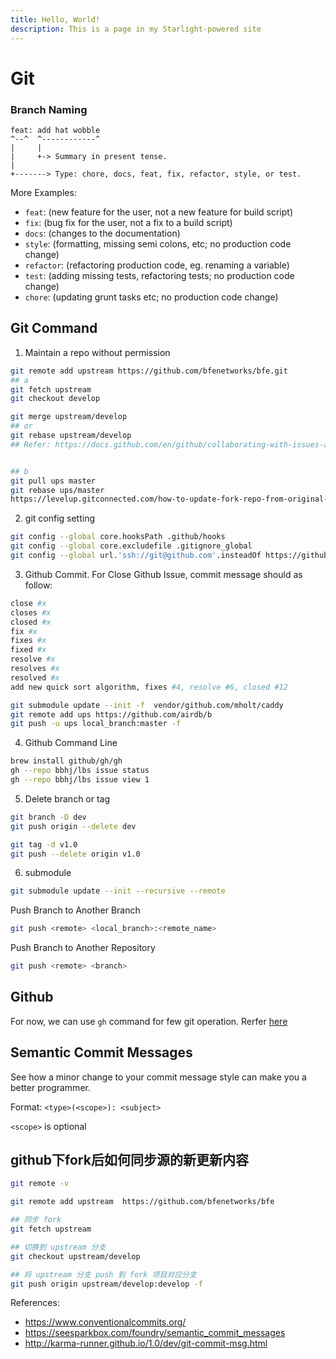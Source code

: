 ```yaml
---
title: Hello, World!
description: This is a page in my Starlight-powered site
---
```


# Git

### Branch Naming

```text
feat: add hat wobble
^--^  ^------------^
|     |
|     +-> Summary in present tense.
|
+-------> Type: chore, docs, feat, fix, refactor, style, or test.
```

More Examples:

- `feat`: (new feature for the user, not a new feature for build script)
- `fix`: (bug fix for the user, not a fix to a build script)
- `docs`: (changes to the documentation)
- `style`: (formatting, missing semi colons, etc; no production code change)
- `refactor`: (refactoring production code, eg. renaming a variable)
- `test`: (adding missing tests, refactoring tests; no production code change)
- `chore`: (updating grunt tasks etc; no production code change)

## Git Command

1. Maintain a repo without permission

```bash
git remote add upstream https://github.com/bfenetworks/bfe.git
## a
git fetch upstream
git checkout develop

git merge upstream/develop
## or
git rebase upstream/develop
## Refer: https://docs.github.com/en/github/collaborating-with-issues-and-pull-requests/syncing-a-fork


## b
git pull ups master
git rebase ups/master
https://levelup.gitconnected.com/how-to-update-fork-repo-from-original-repo-b853387dd471
```

2. git config setting

```bash
git config --global core.hooksPath .github/hooks
git config --global core.excludefile .gitignore_global
git config --global url.'ssh://git@github.com'.insteadOf https://github.com
```

3. Github Commit. For Close Github Issue, commit message should as follow:

```bash
close #x
closes #x
closed #x
fix #x
fixes #x
fixed #x
resolve #x
resolves #x
resolved #x
add new quick sort algorithm, fixes #4, resolve #6, closed #12
```

```bash
git submodule update --init -f  vendor/github.com/mholt/caddy
git remote add ups https://github.com/airdb/b
git push -u ups local_branch:master -f
```

4. Github Command Line

```bash
brew install github/gh/gh
gh --repo bbhj/lbs issue status
gh --repo bbhj/lbs issue view 1
```

5. Delete branch or tag

```bash
git branch -D dev
git push origin --delete dev

git tag -d v1.0
git push --delete origin v1.0
```

6. submodule

```bash
git submodule update --init --recursive --remote
```

Push Branch to Another Branch

```bash
git push <remote> <local_branch>:<remote_name>
```

Push Branch to Another Repository

```bash
git push <remote> <branch>
```

## Github

For now, we can use `gh` command for few git operation.
Rerfer [here](https://github.com/cli/cli)

## Semantic Commit Messages

See how a minor change to your commit message style can make you a better programmer.

Format: `<type>(<scope>): <subject>`

`<scope>` is optional

## github下fork后如何同步源的新更新内容

```bash
git remote -v

git remote add upstream  https://github.com/bfenetworks/bfe

## 同步 fork
git fetch upstream

## 切换到 upstream 分支
git checkout upstream/develop

## 将 upstream 分支 push 到 fork 项目对应分支
git push origin upstream/develop:develop -f
```

References:

- <https://www.conventionalcommits.org/>
- <https://seesparkbox.com/foundry/semantic_commit_messages>
- <http://karma-runner.github.io/1.0/dev/git-commit-msg.html>

